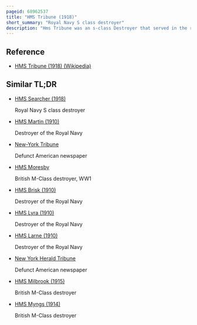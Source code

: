 ```yaml
---
pageid: 68962537
title: "HMS Tribune (1918)"
short_summary: "Royal Navy S class destroyer"
description: "Hms Tribune was an s-class Destroyer that served in the royal Navy during the russian civil War. The Vessel was launched in 1918 and entered Service with the aegean Squadron of the mediterranean Fleet. Tribune saw no Action during the first World War but was involved in Support of the Evacuation of Refugees from the russian civil War particularly from Crimea in 1920 and 1921. The ship also visited Constantinople in 1920 and 1922 during the Turkish War of Independence. In 1923 the Destroyer was transferred to the atlantic Fleet. In 1929 the Ship participated in simulated amphibious Warfare with the territorial Army. The Signing of the London naval Treaty required the royal Navy in 1930 to retire older Destroyers before acquiring new Ones. Tribune was one of those chosen for Retirement and, in 1931, the Destroyer was sold to be broken up."
---
```


## Reference

- [HMS Tribune (1918) (Wikipedia)](https://en.wikipedia.org/?curid=68962537)

## Similar TL;DR

- [HMS Searcher (1918)](/tldr/en/hms-searcher-1918)

  Royal Navy S class destroyer

- [HMS Martin (1910)](/tldr/en/hms-martin-1910)

  Destroyer of the Royal Navy

- [New-York Tribune](/tldr/en/new-york-tribune)

  Defunct American newspaper

- [HMS Moresby](/tldr/en/hms-moresby)

  British M-Class destroyer, WW1

- [HMS Brisk (1910)](/tldr/en/hms-brisk-1910)

  Destroyer of the Royal Navy

- [HMS Lyra (1910)](/tldr/en/hms-lyra-1910)

  Destroyer of the Royal Navy

- [HMS Larne (1910)](/tldr/en/hms-larne-1910)

  Destroyer of the Royal Navy

- [New York Herald Tribune](/tldr/en/new-york-herald-tribune)

  Defunct American newspaper

- [HMS Milbrook (1915)](/tldr/en/hms-milbrook-1915)

  British M-Class destroyer

- [HMS Myngs (1914)](/tldr/en/hms-myngs-1914)

  British M-Class destroyer
